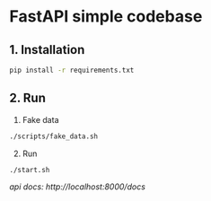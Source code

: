 # FastAPI simple codebase

## 1. Installation
```bash
pip install -r requirements.txt
```


## 2. Run
1. Fake data  
```bash
./scripts/fake_data.sh
```
2. Run  
```bash
./start.sh
```

*api docs: http://localhost:8000/docs*

